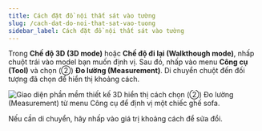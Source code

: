 ```yaml
---
title: Cách đặt đồ nội thất sát vào tường
slug: /cach-dat-do-noi-that-sat-vao-tuong
sidebar_label: Cách đặt đồ nội thất sát vào tường
---
```


Trong **Chế độ 3D (3D mode)** hoặc **Chế độ đi lại (Walkthough mode)**, nhấp chuột trái vào model bạn muốn định vị. Sau đó, nhấp vào menu **Công cụ (Tool)** và chọn (②) **Đo lường (Measurement)**. Di chuyển chuột đến đối tượng đã chọn để hiển thị khoảng cách.

![Giao diện phần mềm thiết kế 3D hiển thị cách chọn (②) Đo lường (Measurement) từ menu Công cụ để định vị một chiếc ghế sofa.](https://storage.googleapis.com/jegavn_kb/image_jegavn/158.1.png)

Nếu cần di chuyển, hãy nhấp vào giá trị khoảng cách để sửa đổi.